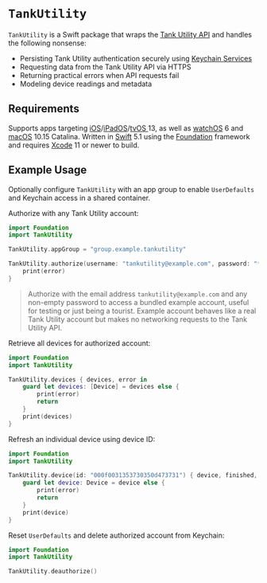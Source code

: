 # `TankUtility`

`TankUtility` is a Swift package that wraps the [Tank Utility API](http://apidocs.tankutility.com) and handles the following nonsense:

* Persisting Tank Utility authentication securely using [Keychain Services](https://developer.apple.com/documentation/security/keychain_services)
* Requesting data from the Tank Utility API via HTTPS
* Returning practical errors when API requests fail
* Modeling device readings and metadata

## Requirements

Supports apps targeting [iOS](https://developer.apple.com/ios)/[iPadOS](https://developer.apple.com/ipad)/[tvOS ](https://developer.apple.com/tvos) 13, as well as [watchOS](https://developer.apple.com/watchos) 6 and [macOS](https://developer.apple.com/macos) 10.15 Catalina. Written in [Swift](https://developer.apple.com/documentation/swift) 5.1 using the [Foundation](https://developer.apple.com/documentation/foundation) framework and requires [Xcode](https://developer.apple.com/xcode) 11 or newer to build.

## Example Usage

Optionally configure `TankUtility` with an app group to enable `UserDefaults` and Keychain access in a shared container.

Authorize with any Tank Utility account:

```swift
import Foundation
import TankUtility

TankUtility.appGroup = "group.example.tankutility"

TankUtility.authorize(username: "tankutility@example.com", password: "********") { error in
    print(error)
}

```

> Authorize with the email address `tankutility@example.com` and any non-empty password to access a bundled example account, useful for testing or just being a tourist. Example account behaves like a real Tank Utility account but makes no networking requests to the Tank Utility API.

Retrieve all devices for authorized account:

```swift
import Foundation
import TankUtility

TankUtility.devices { devices, error in
    guard let devices: [Device] = devices else {
        print(error)
        return
    }
    print(devices)
}

```

Refresh an individual device using device ID:

```swift
import Foundation
import TankUtility

TankUtility.device(id: "000f0031353730350d473731") { device, finished, error in
    guard let device: Device = device else {
        print(error)
        return
    }
    print(device)
}

```

Reset `UserDefaults` and delete authorized account from Keychain:

```swift
import Foundation
import TankUtility

TankUtility.deauthorize()

```
